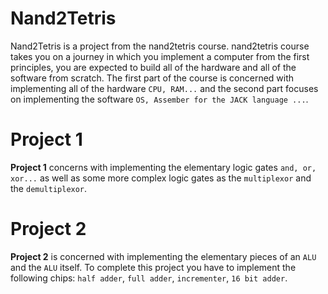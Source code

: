 # Nand2Tetris

Nand2Tetris is a project from the nand2tetris course. nand2tetris course takes you on a journey in which you implement a computer from the first principles, you are expected to build all of the hardware and all of the software from scratch. The first part of the course is concerned with implementing all of the hardware `CPU, RAM...` and the second part focuses on implementing the software `OS, Assember for the JACK language ...`.

# Project 1

**Project 1** concerns with implementing the elementary logic gates `and, or, xor...` as well as some more complex logic gates as the `multiplexor` and the `demultiplexor`.

# Project 2

**Project 2** is concerned with implementing the elementary pieces of an `ALU` and the `ALU` itself. To complete this project you have to implement the following chips: `half adder`, `full adder`, `incrementer`, `16 bit adder`.
